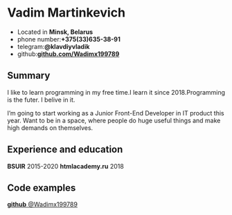# Vadim Martinkevich
* Located in **Minsk, Belarus**
* phone number:**+375(33)635-38-91**
* telegram:**@klavdiyvladik**
* github:**[github.com/Wadimx199789](https://github.com/Wadimx199789)**
## Summary 
I like to learn programming in my free time.I learn it since 2018.Programming is the futer. I belive in it.

I’m going to start working as a Junior Front-End Developer in IT product this year. Want to be in a space, where people do huge useful things and make high demands on themselves.
## Experience and education
**BSUIR**
2015-2020
**htmlacademy.ru**
2018
## Code examples
[**github** @Wadimx199789](https://github.com/Wadimx199789)